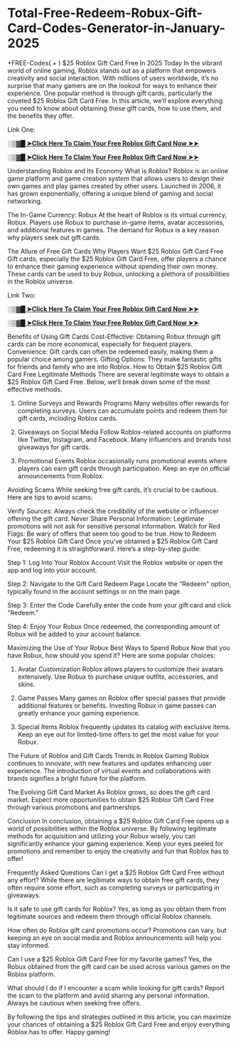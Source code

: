 # Total-Free-Redeem-Robux-Gift-Card-Codes-Generator-in-January-2025
+FREE-Codes(
+
) $25 Roblox Gift Card Free In 2025 Today
In the vibrant world of online gaming, Roblox stands out as a platform that empowers creativity and social interaction. With millions of users worldwide, it’s no surprise that many gamers are on the lookout for ways to enhance their experience. One popular method is through gift cards, particularly the coveted $25 Roblox Gift Card Free. In this article, we’ll explore everything you need to know about obtaining these gift cards, how to use them, and the benefits they offer.


Link One:

**[░▒▓█ ➤Click Here To Claim Your Free Roblox Gift Card Now ➤➤](https://givewayhub.com/all-gift-card-2/)**

**[░▒▓█ ➤Click Here To Claim Your Free Roblox Gift Card Now ➤➤](https://givewayhub.com/all-gift-card-2/)**

Understanding Roblox and Its Economy
What is Roblox?
Roblox is an online game platform and game creation system that allows users to design their own games and play games created by other users. Launched in 2006, it has grown exponentially, offering a unique blend of gaming and social networking.

The In-Game Currency: Robux
At the heart of Roblox is its virtual currency, Robux. Players use Robux to purchase in-game items, avatar accessories, and additional features in games. The demand for Robux is a key reason why players seek out gift cards.

The Allure of Free Gift Cards
Why Players Want $25 Roblox Gift Card Free
Gift cards, especially the $25 Roblox Gift Card Free, offer players a chance to enhance their gaming experience without spending their own money. These cards can be used to buy Robux, unlocking a plethora of possibilities in the Roblox universe.


Link Two:

**[░▒▓█ ➤Click Here To Claim Your Free Roblox Gift Card Now ➤➤](https://givewayhub.com/all-gift-card/)**

**[░▒▓█ ➤Click Here To Claim Your Free Roblox Gift Card Now ➤➤](https://givewayhub.com/all-gift-card/)**

Benefits of Using Gift Cards
Cost-Effective: Obtaining Robux through gift cards can be more economical, especially for frequent players.
Convenience: Gift cards can often be redeemed easily, making them a popular choice among gamers.
Gifting Options: They make fantastic gifts for friends and family who are into Roblox.
How to Obtain $25 Roblox Gift Card Free
Legitimate Methods
There are several legitimate ways to obtain a $25 Roblox Gift Card Free. Below, we’ll break down some of the most effective methods.

1. Online Surveys and Rewards Programs
Many websites offer rewards for completing surveys. Users can accumulate points and redeem them for gift cards, including Roblox cards.

2. Giveaways on Social Media
Follow Roblox-related accounts on platforms like Twitter, Instagram, and Facebook. Many influencers and brands host giveaways for gift cards.

3. Promotional Events
Roblox occasionally runs promotional events where players can earn gift cards through participation. Keep an eye on official announcements from Roblox.

Avoiding Scams
While seeking free gift cards, it’s crucial to be cautious. Here are tips to avoid scams:

Verify Sources: Always check the credibility of the website or influencer offering the gift card.
Never Share Personal Information: Legitimate promotions will not ask for sensitive personal information.
Watch for Red Flags: Be wary of offers that seem too good to be true.
How to Redeem Your $25 Roblox Gift Card
Once you’ve obtained a $25 Roblox Gift Card Free, redeeming it is straightforward. Here’s a step-by-step guide:

Step 1: Log Into Your Roblox Account
Visit the Roblox website or open the app and log into your account.

Step 2: Navigate to the Gift Card Redeem Page
Locate the "Redeem" option, typically found in the account settings or on the main page.

Step 3: Enter the Code
Carefully enter the code from your gift card and click "Redeem."

Step 4: Enjoy Your Robux
Once redeemed, the corresponding amount of Robux will be added to your account balance.

Maximizing the Use of Your Robux
Best Ways to Spend Robux
Now that you have Robux, how should you spend it? Here are some popular choices:

1. Avatar Customization
Roblox allows players to customize their avatars extensively. Use Robux to purchase unique outfits, accessories, and skins.

2. Game Passes
Many games on Roblox offer special passes that provide additional features or benefits. Investing Robux in game passes can greatly enhance your gaming experience.

3. Special Items
Roblox frequently updates its catalog with exclusive items. Keep an eye out for limited-time offers to get the most value for your Robux.

The Future of Roblox and Gift Cards
Trends in Roblox Gaming
Roblox continues to innovate, with new features and updates enhancing user experience. The introduction of virtual events and collaborations with brands signifies a bright future for the platform.

The Evolving Gift Card Market
As Roblox grows, so does the gift card market. Expect more opportunities to obtain $25 Roblox Gift Card Free through various promotions and partnerships.

Conclusion
In conclusion, obtaining a $25 Roblox Gift Card Free opens up a world of possibilities within the Roblox universe. By following legitimate methods for acquisition and utilizing your Robux wisely, you can significantly enhance your gaming experience. Keep your eyes peeled for promotions and remember to enjoy the creativity and fun that Roblox has to offer!

Frequently Asked Questions
Can I get a $25 Roblox Gift Card Free without any effort?
While there are legitimate ways to obtain free gift cards, they often require some effort, such as completing surveys or participating in giveaways.

Is it safe to use gift cards for Roblox?
Yes, as long as you obtain them from legitimate sources and redeem them through official Roblox channels.

How often do Roblox gift card promotions occur?
Promotions can vary, but keeping an eye on social media and Roblox announcements will help you stay informed.

Can I use a $25 Roblox Gift Card Free for my favorite games?
Yes, the Robux obtained from the gift card can be used across various games on the Roblox platform.

What should I do if I encounter a scam while looking for gift cards?
Report the scam to the platform and avoid sharing any personal information. Always be cautious when seeking free offers.

By following the tips and strategies outlined in this article, you can maximize your chances of obtaining a $25 Roblox Gift Card Free and enjoy everything Roblox has to offer. Happy gaming!

